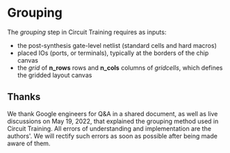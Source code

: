 # Grouping

The _grouping_ step in Circuit Training requires as inputs:
- the post-synthesis gate-level netlist (standard cells and hard macros)
- placed IOs (ports, or terminals), typically at the borders of the chip canvas
- the _grid_ of **n_rows** rows and **n_cols** columns of _gridcells_, which defines the gridded layout canvas



## Thanks

We thank Google engineers for Q&A in a shared document, as well as live discussions on May 19, 2022, that explained the grouping method used in Circuit Training. All errors of understanding and implementation are the authors'. We will rectify such errors as soon as possible after being made aware of them.
